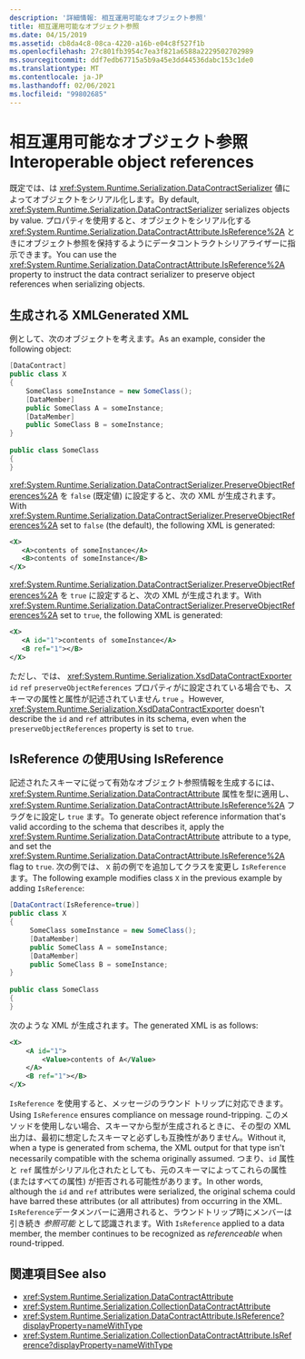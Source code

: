 ```yaml
---
description: '詳細情報: 相互運用可能なオブジェクト参照'
title: 相互運用可能なオブジェクト参照
ms.date: 04/15/2019
ms.assetid: cb8da4c8-08ca-4220-a16b-e04c8f527f1b
ms.openlocfilehash: 27c801fb3954c7ea3f821a6588a2229502702989
ms.sourcegitcommit: ddf7edb67715a5b9a45e3dd44536dabc153c1de0
ms.translationtype: MT
ms.contentlocale: ja-JP
ms.lasthandoff: 02/06/2021
ms.locfileid: "99802685"
---
```

# <a name="interoperable-object-references"></a><span data-ttu-id="b92e8-103">相互運用可能なオブジェクト参照</span><span class="sxs-lookup"><span data-stu-id="b92e8-103">Interoperable object references</span></span>

<span data-ttu-id="b92e8-104">既定では、は <xref:System.Runtime.Serialization.DataContractSerializer> 値によってオブジェクトをシリアル化します。</span><span class="sxs-lookup"><span data-stu-id="b92e8-104">By default, <xref:System.Runtime.Serialization.DataContractSerializer> serializes objects by value.</span></span> <span data-ttu-id="b92e8-105">プロパティを使用すると、オブジェクトをシリアル化する <xref:System.Runtime.Serialization.DataContractAttribute.IsReference%2A> ときにオブジェクト参照を保持するようにデータコントラクトシリアライザーに指示できます。</span><span class="sxs-lookup"><span data-stu-id="b92e8-105">You can use the <xref:System.Runtime.Serialization.DataContractAttribute.IsReference%2A> property to instruct the data contract serializer to preserve object references when serializing objects.</span></span>  
  
## <a name="generated-xml"></a><span data-ttu-id="b92e8-106">生成される XML</span><span class="sxs-lookup"><span data-stu-id="b92e8-106">Generated XML</span></span>  

 <span data-ttu-id="b92e8-107">例として、次のオブジェクトを考えます。</span><span class="sxs-lookup"><span data-stu-id="b92e8-107">As an example, consider the following object:</span></span>  
  
```csharp  
[DataContract]  
public class X  
{  
    SomeClass someInstance = new SomeClass();  
    [DataMember]  
    public SomeClass A = someInstance;  
    [DataMember]  
    public SomeClass B = someInstance;  
}  
  
public class SomeClass
{  
}  
```  
  
 <span data-ttu-id="b92e8-108"><xref:System.Runtime.Serialization.DataContractSerializer.PreserveObjectReferences%2A> を `false` (既定値) に設定すると、次の XML が生成されます。</span><span class="sxs-lookup"><span data-stu-id="b92e8-108">With <xref:System.Runtime.Serialization.DataContractSerializer.PreserveObjectReferences%2A> set to `false` (the default), the following XML is generated:</span></span>  
  
```xml  
<X>  
   <A>contents of someInstance</A>  
   <B>contents of someInstance</B>  
</X>  
```  
  
 <span data-ttu-id="b92e8-109"><xref:System.Runtime.Serialization.DataContractSerializer.PreserveObjectReferences%2A> を `true` に設定すると、次の XML が生成されます。</span><span class="sxs-lookup"><span data-stu-id="b92e8-109">With <xref:System.Runtime.Serialization.DataContractSerializer.PreserveObjectReferences%2A> set to `true`, the following XML is generated:</span></span>  
  
```xml  
<X>  
   <A id="1">contents of someInstance</A>  
   <B ref="1"></B>  
</X>  
```  
  
 <span data-ttu-id="b92e8-110">ただし、では、 <xref:System.Runtime.Serialization.XsdDataContractExporter> `id` `ref` `preserveObjectReferences` プロパティがに設定されている場合でも、スキーマの属性と属性が記述されていません `true` 。</span><span class="sxs-lookup"><span data-stu-id="b92e8-110">However, <xref:System.Runtime.Serialization.XsdDataContractExporter> doesn't describe the `id` and `ref` attributes in its schema, even when the `preserveObjectReferences` property is set to `true`.</span></span>  
  
## <a name="using-isreference"></a><span data-ttu-id="b92e8-111">IsReference の使用</span><span class="sxs-lookup"><span data-stu-id="b92e8-111">Using IsReference</span></span>  

 <span data-ttu-id="b92e8-112">記述されたスキーマに従って有効なオブジェクト参照情報を生成するには、 <xref:System.Runtime.Serialization.DataContractAttribute> 属性を型に適用し、 <xref:System.Runtime.Serialization.DataContractAttribute.IsReference%2A> フラグをに設定し `true` ます。</span><span class="sxs-lookup"><span data-stu-id="b92e8-112">To generate object reference information that's valid according to the schema that describes it, apply the <xref:System.Runtime.Serialization.DataContractAttribute> attribute to a type, and set the <xref:System.Runtime.Serialization.DataContractAttribute.IsReference%2A> flag to `true`.</span></span> <span data-ttu-id="b92e8-113">次の例では、 `X` 前の例でを追加してクラスを変更し `IsReference` ます。</span><span class="sxs-lookup"><span data-stu-id="b92e8-113">The following example modifies class `X` in the previous example by adding `IsReference`:</span></span>  
  
```csharp
[DataContract(IsReference=true)]
public class X
{  
     SomeClass someInstance = new SomeClass();
     [DataMember]
     public SomeClass A = someInstance;
     [DataMember]
     public SomeClass B = someInstance;
}
  
public class SomeClass
{
}  
````

 <span data-ttu-id="b92e8-114">次のような XML が生成されます。</span><span class="sxs-lookup"><span data-stu-id="b92e8-114">The generated XML is as follows:</span></span>  

```xml
<X>  
    <A id="1">
        <Value>contents of A</Value>  
    </A>
    <B ref="1"></B>  
</X>
```  
  
 <span data-ttu-id="b92e8-115">`IsReference` を使用すると、メッセージのラウンド トリップに対応できます。</span><span class="sxs-lookup"><span data-stu-id="b92e8-115">Using `IsReference` ensures compliance on message round-tripping.</span></span> <span data-ttu-id="b92e8-116">このメソッドを使用しない場合、スキーマから型が生成されるときに、その型の XML 出力は、最初に想定したスキーマと必ずしも互換性がありません。</span><span class="sxs-lookup"><span data-stu-id="b92e8-116">Without it, when a type is generated from schema, the XML output for that type isn't necessarily compatible with the schema originally assumed.</span></span> <span data-ttu-id="b92e8-117">つまり、`id` 属性と `ref` 属性がシリアル化されたとしても、元のスキーマによってこれらの属性 (またはすべての属性) が拒否される可能性があります。</span><span class="sxs-lookup"><span data-stu-id="b92e8-117">In other words, although the `id` and `ref` attributes were serialized, the original schema could have barred these attributes (or all attributes) from occurring in the XML.</span></span> <span data-ttu-id="b92e8-118">`IsReference`データメンバーに適用されると、ラウンドトリップ時にメンバーは引き続き *参照可能* として認識されます。</span><span class="sxs-lookup"><span data-stu-id="b92e8-118">With `IsReference` applied to a data member, the member continues to be recognized as *referenceable* when round-tripped.</span></span>  
  
## <a name="see-also"></a><span data-ttu-id="b92e8-119">関連項目</span><span class="sxs-lookup"><span data-stu-id="b92e8-119">See also</span></span>

- <xref:System.Runtime.Serialization.DataContractAttribute>
- <xref:System.Runtime.Serialization.CollectionDataContractAttribute>
- <xref:System.Runtime.Serialization.DataContractAttribute.IsReference?displayProperty=nameWithType>
- <xref:System.Runtime.Serialization.CollectionDataContractAttribute.IsReference?displayProperty=nameWithType>
